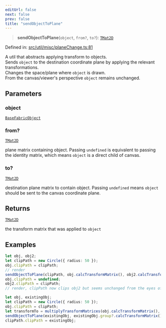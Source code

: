 ```yaml
---
editUrl: false
next: false
prev: false
title: "sendObjectToPlane"
---
```


> **sendObjectToPlane**(`object`, `from?`, `to?`): [`TMat2D`](/api/type-aliases/tmat2d/)

Defined in: [src/util/misc/planeChange.ts:81](https://github.com/fabricjs/fabric.js/blob/b4f67b1cfd353d0e2763b168e07bce6b67895452/src/util/misc/planeChange.ts#L81)

A util that abstracts applying transform to objects.\
Sends `object` to the destination coordinate plane by applying the relevant transformations.\
Changes the space/plane where `object` is drawn.\
From the canvas/viewer's perspective `object` remains unchanged.

## Parameters

### object

[`BaseFabricObject`](/api/classes/basefabricobject/)

### from?

[`TMat2D`](/api/type-aliases/tmat2d/)

plane matrix containing object. Passing `undefined` is equivalent to passing the identity matrix, which means `object` is a direct child of canvas.

### to?

[`TMat2D`](/api/type-aliases/tmat2d/)

destination plane matrix to contain object. Passing `undefined` means `object` should be sent to the canvas coordinate plane.

## Returns

[`TMat2D`](/api/type-aliases/tmat2d/)

the transform matrix that was applied to `object`

## Examples

```ts
let obj, obj2;
let clipPath = new Circle({ radius: 50 });
obj.clipPath = clipPath;
// render
sendObjectToPlane(clipPath, obj.calcTransformMatrix(), obj2.calcTransformMatrix());
obj.clipPath = undefined;
obj2.clipPath = clipPath;
// render, clipPath now clips obj2 but seems unchanged from the eyes of the viewer
```

```ts
let obj, existingObj;
let clipPath = new Circle({ radius: 50 });
obj.clipPath = clipPath;
let transformTo = multiplyTransformMatrices(obj.calcTransformMatrix(), clipPath.calcTransformMatrix());
sendObjectToPlane(existingObj, existingObj.group?.calcTransformMatrix(), transformTo);
clipPath.clipPath = existingObj;
```
